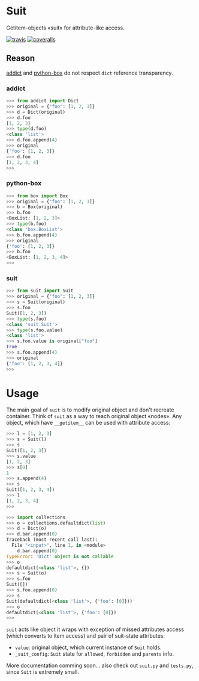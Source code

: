 # Suit
Getitem-objects «suit» for attribute-like access.

[![travis](https://img.shields.io/travis/pohmelie/suit.svg)](https://travis-ci.org/pohmelie/suit)
[![coveralls](https://img.shields.io/coveralls/pohmelie/suit.svg)](https://coveralls.io/github/pohmelie/suit)

## Reason
[addict](https://github.com/mewwts/addict) and [python-box](https://github.com/cdgriffith/Box) do not respect `dict` reference transparency.
### addict
``` python
>>> from addict import Dict
>>> original = {"foo": [1, 2, 3]}
>>> d = Dict(original)
>>> d.foo
[1, 2, 3]
>>> type(d.foo)
<class 'list'>
>>> d.foo.append(4)
>>> original
{'foo': [1, 2, 3]}
>>> d.foo
[1, 2, 3, 4]
>>>
```
### python-box
``` python
>>> from box import Box
>>> original = {"foo": [1, 2, 3]}
>>> b = Box(original)
>>> b.foo
<BoxList: [1, 2, 3]>
>>> type(b.foo)
<class 'box.BoxList'>
>>> b.foo.append(4)
>>> original
{'foo': [1, 2, 3]}
>>> b.foo
<BoxList: [1, 2, 3, 4]>
>>>
```
### suit
``` python
>>> from suit import Suit
>>> original = {"foo": [1, 2, 3]}
>>> s = Suit(original)
>>> s.foo
Suit([1, 2, 3])
>>> type(s.foo)
<class 'suit.Suit'>
>>> type(s.foo.value)
<class 'list'>
>>> s.foo.value is original["foo"]
True
>>> s.foo.append(4)
>>> original
{'foo': [1, 2, 3, 4]}
>>>
```
# Usage
The main goal of `suit` is to modify original object and don't recreate container. Think of `suit` as a way to reach original object «nodes». Any object, which have `__getitem__` can be used with attribute access:
``` python
>>> l = [1, 2, 3]
>>> s = Suit(l)
>>> s
Suit([1, 2, 3])
>>> s.value
[1, 2, 3]
>>> s[0]
1
>>> s.append(4)
>>> s
Suit([1, 2, 3, 4])
>>> l
[1, 2, 3, 4]
>>>
```
``` python
>>> import collections
>>> o = collections.defaultdict(list)
>>> d = Dict(o)
>>> d.bar.append(0)
Traceback (most recent call last):
  File "<input>", line 1, in <module>
    d.bar.append(0)
TypeError: 'Dict' object is not callable
>>> o
defaultdict(<class 'list'>, {})
>>> s = Suit(o)
>>> s.foo
Suit([])
>>> s.foo.append(0)
>>> s
Suit(defaultdict(<class 'list'>, {'foo': [0]}))
>>> o
defaultdict(<class 'list'>, {'foo': [0]})
>>>
```
`suit` acts like object it wraps with exception of missed attributes access (which converts to item access) and pair of suit-state attributes:
* `value`: original object, which current instance of `Suit` holds.
* `_suit_config`: `Suit` state for `allowed`, `forbidden` and `parents` info.

More documentation comming soon... also check out `suit.py` and `tests.py`, since `Suit` is extremely small.
